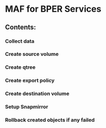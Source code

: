 # MAF for BPER Services

## Contents:
### Collect data
### Create source volume
### Create qtree
### Create export policy
### Create destination volume
### Setup Snapmirror
### Rollback created objects if any failed

## 

